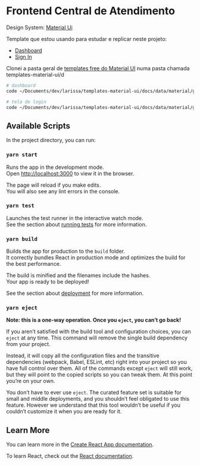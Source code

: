 # Frontend Central de Atendimento

Design System: [Material Ui](https://mui.com/material-ui/all-components/)

Template que estou usando para estudar e replicar neste projeto:

- [Dashboard](https://mui.com/material-ui/getting-started/templates/dashboard/)
- [Sign In](https://mui.com/material-ui/getting-started/templates/sign-in/)

Clonei a pasta geral de [templates free do Material UI](https://mui.com/material-ui/getting-started/templates/) numa pasta chamada templates-material-ui/d

```sh
# dashboard
code ~/Documents/dev/larissa/templates-material-ui/docs/data/material/getting-started/templates/dashboard

# tela de login
code ~/Documents/dev/larissa/templates-material-ui/docs/data/material/getting-started/templates/sign-in
```

## Available Scripts

In the project directory, you can run:

### `yarn start`

Runs the app in the development mode.\
Open [http://localhost:3000](http://localhost:3000) to view it in the browser.

The page will reload if you make edits.\
You will also see any lint errors in the console.

### `yarn test`

Launches the test runner in the interactive watch mode.\
See the section about [running tests](https://facebook.github.io/create-react-app/docs/running-tests) for more information.

### `yarn build`

Builds the app for production to the `build` folder.\
It correctly bundles React in production mode and optimizes the build for the best performance.

The build is minified and the filenames include the hashes.\
Your app is ready to be deployed!

See the section about [deployment](https://facebook.github.io/create-react-app/docs/deployment) for more information.

### `yarn eject`

**Note: this is a one-way operation. Once you `eject`, you can’t go back!**

If you aren’t satisfied with the build tool and configuration choices, you can `eject` at any time. This command will remove the single build dependency from your project.

Instead, it will copy all the configuration files and the transitive dependencies (webpack, Babel, ESLint, etc) right into your project so you have full control over them. All of the commands except `eject` will still work, but they will point to the copied scripts so you can tweak them. At this point you’re on your own.

You don’t have to ever use `eject`. The curated feature set is suitable for small and middle deployments, and you shouldn’t feel obligated to use this feature. However we understand that this tool wouldn’t be useful if you couldn’t customize it when you are ready for it.

## Learn More

You can learn more in the [Create React App documentation](https://facebook.github.io/create-react-app/docs/getting-started).

To learn React, check out the [React documentation](https://reactjs.org/).
